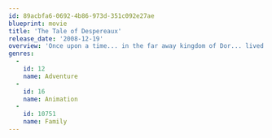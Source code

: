 ```yaml
---
id: 89acbfa6-0692-4b86-973d-351c092e27ae
blueprint: movie
title: 'The Tale of Despereaux'
release_date: '2008-12-19'
overview: 'Once upon a time... in the far away kingdom of Dor... lived a brave and virtuous mouse with comically oversized ears who dreamt of becoming a knight. Banished from his home for having such lofty ambitions, Despereaux sets off on an amazing adventure with his good-hearted rat friend Roscuro, who leads him, at long last, on a very noble quest to rescue an endangered princess and save an entire kingdom from darkness.'
genres:
  -
    id: 12
    name: Adventure
  -
    id: 16
    name: Animation
  -
    id: 10751
    name: Family
---
```

